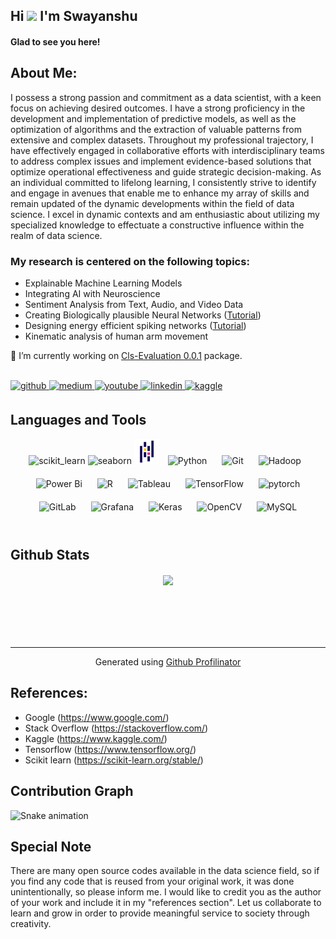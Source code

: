 ## Hi <img src="https://raw.githubusercontent.com/MartinHeinz/MartinHeinz/master/wave.gif" width="30px"> I'm Swayanshu    
#### Glad to see you here!  
## About Me: 
<p align="left">
I possess a strong passion and commitment as a data scientist, with a keen focus on achieving desired outcomes. I have a strong proficiency in the development and implementation of predictive models, as well as the optimization of algorithms and the extraction of valuable patterns from extensive and complex datasets. Throughout my professional trajectory, I have effectively engaged in collaborative efforts with interdisciplinary teams to address complex issues and implement evidence-based solutions that optimize operational effectiveness and guide strategic decision-making. As an individual committed to lifelong learning, I consistently strive to identify and engage in avenues that enable me to enhance my array of skills and remain updated of the dynamic developments within the field of data science. I excel in dynamic contexts and am enthusiastic about utilizing my specialized knowledge to effectuate a constructive influence within the realm of data science. </p>

### My research is centered on the following topics:
* Explainable Machine Learning Models
* Integrating AI with Neuroscience
* Sentiment Analysis from Text, Audio, and Video Data
* Creating Biologically plausible Neural Networks ([Tutorial](https://youtu.be/l-CSbejxGys))
* Designing energy efficient spiking networks ([Tutorial](https://youtu.be/E5Iju6jK3OY))
* Kinematic analysis of human arm movement  
  
🔭 I’m currently working on [Cls-Evaluation 0.0.1](https://pypi.org/project/Cls-Evaluation/) package.

<br/>  

<a href="https://github.com/github.com/swayanshu" target="_blank">
<img src=https://img.shields.io/badge/github-%2324292e.svg?&style=for-the-badge&logo=github&logoColor=white alt=github style="margin-bottom: 5px;" />
</a>
<a href="https://medium.com/https://swayanshu.medium.com/" target="_blank">
<img src=https://img.shields.io/badge/medium-%23292929.svg?&style=for-the-badge&logo=medium&logoColor=white alt=medium style="margin-bottom: 5px;" />
</a>
<a href="https://www.youtube.com/user/https://www.youtube.com/channel/UCyYD_wXrfegI9v4rGurw-RQ" target="_blank">
<img src=https://img.shields.io/badge/youtube-%23EE4831.svg?&style=for-the-badge&logo=youtube&logoColor=white alt=youtube style="margin-bottom: 5px;" />
</a>
<a href="https://linkedin.com/in/https://www.linkedin.com/in/swayanshu/" target="_blank">
<img src=https://img.shields.io/badge/linkedin-%231E77B5.svg?&style=for-the-badge&logo=linkedin&logoColor=white alt=linkedin style="margin-bottom: 5px;" />
</a>
<a href="https://www.kaggle.com/https://www.kaggle.com/pragya29" target="_blank">
<img src=https://img.shields.io/badge/kaggle-%2344BAE8.svg?&style=for-the-badge&logo=kaggle&logoColor=white alt=kaggle style="margin-bottom: 5px;" />
</a>  

## Languages and Tools  
<div align="center">  
<img src="https://upload.wikimedia.org/wikipedia/commons/0/05/Scikit_learn_logo_small.svg" alt="scikit_learn" width="40" height="40"/> 
<img src="https://seaborn.pydata.org/_images/logo-mark-lightbg.svg" alt="seaborn" width="40" height="40"/>
<img src="https://raw.githubusercontent.com/devicons/devicon/2ae2a900d2f041da66e950e4d48052658d850630/icons/pandas/pandas-original.svg" alt="pandas" width="40" height="40"/> <href="https://www.python.org" target="_blank" rel="noreferrer">
<img style="margin: 10px" src="https://profilinator.rishav.dev/skills-assets/python-original.svg" alt="Python" height="40" />  
<img style="margin: 10px" src="https://profilinator.rishav.dev/skills-assets/git-scm-icon.svg" alt="Git" height="40" />  
<img style="margin: 10px" src="https://profilinator.rishav.dev/skills-assets/apache_hadoop-icon.svg" alt="Hadoop" height="40" />  
<img style="margin: 10px" src="https://profilinator.rishav.dev/skills-assets/powerbi.png" alt="Power Bi" height="40" />  
<img style="margin: 10px" src="https://profilinator.rishav.dev/skills-assets/r.svg" alt="R" height="40" />  
<img style="margin: 10px" src="https://profilinator.rishav.dev/skills-assets/tableau.svg" alt="Tableau" height="40" />  
<img style="margin: 10px" src="https://profilinator.rishav.dev/skills-assets/tensorflow-icon.svg" alt="TensorFlow" height="40" />  
<img style="margin: 10px" src="https://profilinator.rishav.dev/skills-assets/pytorch-icon.svg" alt="pytorch" height="40" />  
<img style="margin: 10px" src="https://profilinator.rishav.dev/skills-assets/gitlab.svg" alt="GitLab" height="40" />  
<img style="margin: 10px" src="https://profilinator.rishav.dev/skills-assets/grafana.png" alt="Grafana" height="40" />  
<img style="margin: 10px" src="https://profilinator.rishav.dev/skills-assets/keras.png" alt="Keras" height="40" />  
<img style="margin: 10px" src="https://profilinator.rishav.dev/skills-assets/opencv-icon.svg" alt="OpenCV" height="40" />  
  <img style="margin: 10px" src="https://profilinator.rishav.dev/skills-assets/mysql-original-wordmark.svg" alt="MySQL" height="40" />  
</div>  

<br/>  



## Github Stats  
<div align="center"><img src="https://github-readme-stats.vercel.app/api?username=swayanshu&show_icons=true&count_private=true&hide_border=true" align="center" /></div>  

<br/>  



<br/>  

  

<br/>  

  

<br/>  


<br />

----
<div align="center">Generated using <a href="https://profilinator.rishav.dev/" target="_blank">Github Profilinator</a></div>


## References:

* Google (https://www.google.com/)
* Stack Overflow (https://stackoverflow.com/)
* Kaggle (https://www.kaggle.com/)
* Tensorflow (https://www.tensorflow.org/)
* Scikit learn (https://scikit-learn.org/stable/)

## Contribution Graph
![Snake animation](https://github.com/thepiyushmalhotra/thepiyushmalhotra/blob/output/github-contribution-grid-snake.svg)
  
## Special Note
There are many open source codes available in the data science field, so if you find any code that is reused from your original work, it was done unintentionally, so please inform me. I would like to credit you as the author of your work and include it in my "references section". Let us collaborate to learn and grow in order to provide meaningful service to society through creativity.
